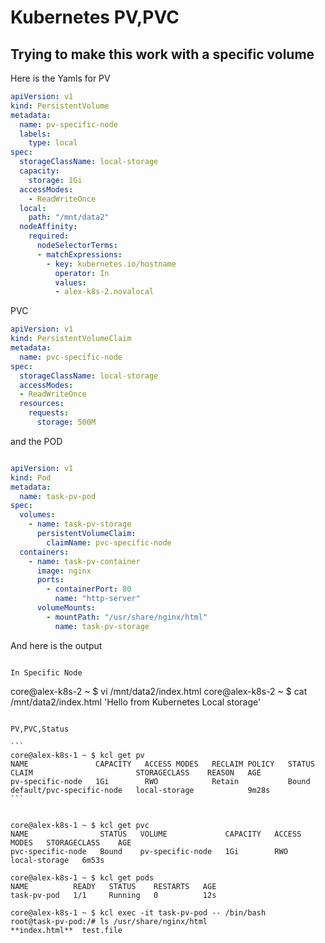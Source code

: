 # Kubernetes PV,PVC
## Trying to make this work with a specific volume

Here is the Yamls for PV

```yaml
apiVersion: v1
kind: PersistentVolume
metadata:
  name: pv-specific-node
  labels:
    type: local
spec:
  storageClassName: local-storage
  capacity:
    storage: 1Gi
  accessModes:
    - ReadWriteOnce
  local:
    path: "/mnt/data2"
  nodeAffinity:
    required:
      nodeSelectorTerms:
      - matchExpressions:
        - key: kubernetes.io/hostname
          operator: In
          values:
          - alex-k8s-2.novalocal
```          

PVC

```yaml
apiVersion: v1
kind: PersistentVolumeClaim
metadata:
  name: pvc-specific-node
spec:
  storageClassName: local-storage
  accessModes:
  - ReadWriteOnce
  resources:
    requests:
      storage: 500M
```     
 
and the POD

```yaml

apiVersion: v1
kind: Pod
metadata:
  name: task-pv-pod
spec:
  volumes:
    - name: task-pv-storage
      persistentVolumeClaim:
        claimName: pvc-specific-node
  containers:
    - name: task-pv-container
      image: nginx
      ports:
        - containerPort: 80
          name: "http-server"
      volumeMounts:
        - mountPath: "/usr/share/nginx/html"
          name: task-pv-storage
```

And here is the output

```

In Specific Node

```
core@alex-k8s-2 ~ $ vi /mnt/data2/index.html
core@alex-k8s-2 ~ $ cat /mnt/data2/index.html 
'Hello from Kubernetes Local storage'
````

PV,PVC,Status

```
core@alex-k8s-1 ~ $ kcl get pv
NAME               CAPACITY   ACCESS MODES   RECLAIM POLICY   STATUS   CLAIM                       STORAGECLASS    REASON   AGE
pv-specific-node   1Gi        RWO            Retain           Bound    default/pvc-specific-node   local-storage            9m28s
```


core@alex-k8s-1 ~ $ kcl get pvc
NAME                STATUS   VOLUME             CAPACITY   ACCESS MODES   STORAGECLASS    AGE
pvc-specific-node   Bound    pv-specific-node   1Gi        RWO            local-storage   6m53s

core@alex-k8s-1 ~ $ kcl get pods
NAME          READY   STATUS    RESTARTS   AGE
task-pv-pod   1/1     Running   0          12s

core@alex-k8s-1 ~ $ kcl exec -it task-pv-pod -- /bin/bash
root@task-pv-pod:/# ls /usr/share/nginx/html
**index.html**  test.file
